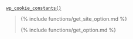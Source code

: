 <p><code><a href="https://developer.wordpress.org/reference/functions/wp_cookie_constants/">wp_cookie_constants()</a></code></p>

<blockquote>

{% include functions/get_site_option.md %}

{% include functions/get_option.md %}

</blockquote>
